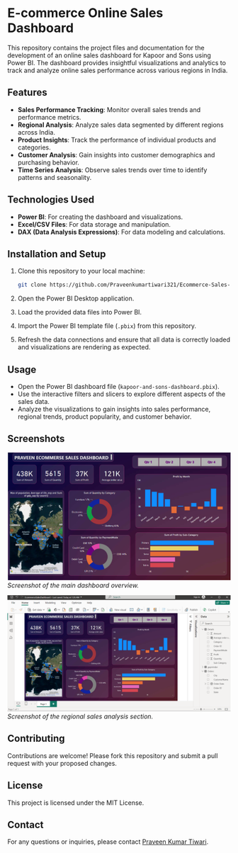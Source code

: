 # E-commerce Online Sales Dashboard

This repository contains the project files and documentation for the development of an online sales dashboard for Kapoor and Sons using Power BI. The dashboard provides insightful visualizations and analytics to track and analyze online sales performance across various regions in India.

## Features

- **Sales Performance Tracking**: Monitor overall sales trends and performance metrics.
- **Regional Analysis**: Analyze sales data segmented by different regions across India.
- **Product Insights**: Track the performance of individual products and categories.
- **Customer Analysis**: Gain insights into customer demographics and purchasing behavior.
- **Time Series Analysis**: Observe sales trends over time to identify patterns and seasonality.

## Technologies Used

- **Power BI**: For creating the dashboard and visualizations.
- **Excel/CSV Files**: For data storage and manipulation.
- **DAX (Data Analysis Expressions)**: For data modeling and calculations.

## Installation and Setup

1. Clone this repository to your local machine:
    ```bash
    git clone https://github.com/Praveenkumartiwari321/Ecommerce-Sales-Dashboard.git
    ```

2. Open the Power BI Desktop application.

3. Load the provided data files into Power BI.

4. Import the Power BI template file (`.pbix`) from this repository.

5. Refresh the data connections and ensure that all data is correctly loaded and visualizations are rendering as expected.

## Usage

- Open the Power BI dashboard file (`kapoor-and-sons-dashboard.pbix`).
- Use the interactive filters and slicers to explore different aspects of the sales data.
- Analyze the visualizations to gain insights into sales performance, regional trends, product popularity, and customer behavior.

## Screenshots

![Dashboard Overview](DashboardScreenShot/first.png)
*Screenshot of the main dashboard overview.*

![Regional Sales Analysis](DashboardScreenShot/second.png)
*Screenshot of the regional sales analysis section.*

## Contributing

Contributions are welcome! Please fork this repository and submit a pull request with your proposed changes.

## License

This project is licensed under the MIT License. 

## Contact

For any questions or inquiries, please contact [Praveen Kumar Tiwari](mailto:praveenkumartiwari321@gmail.com).
